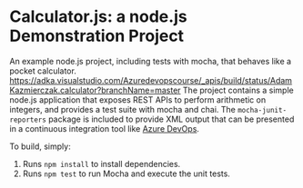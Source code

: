 Calculator.js: a node.js Demonstration Project
==============================================
An example node.js project, including tests with mocha, that behaves like
a pocket calculator.
https://adka.visualstudio.com/Azuredevopscourse/_apis/build/status/AdamKazmierczak.calculator?branchName=master
The project contains a simple node.js application that exposes REST APIs
to perform arithmetic on integers, and provides a test suite with mocha
and chai.  The `mocha-junit-reporters` package is included to provide XML
output that can be presented in a continuous integration tool like
[Azure DevOps](https://azure.com/devops).

To build, simply:

1. Runs `npm install` to install dependencies.
2. Runs `npm test` to run Mocha and execute the unit tests.

